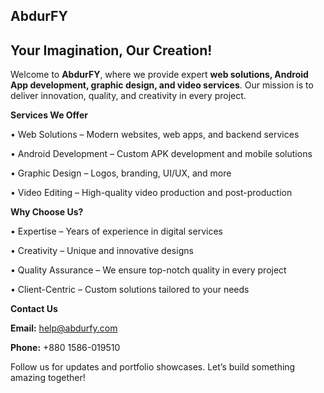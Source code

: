 ## AbdurFY
## Your Imagination, Our Creation!

Welcome to **AbdurFY**, where we provide expert **web solutions, Android App development, graphic design, and video services**. Our mission is to deliver innovation, quality, and creativity in every project.

 **Services We Offer**

<p>• Web Solutions – Modern websites, web apps, and backend services</p>
<p>• Android Development – Custom APK development and mobile solutions</p>
<p>• Graphic Design – Logos, branding, UI/UX, and more</p>
<p>• Video Editing – High-quality video production and post-production</p>

 **Why Choose Us?**

<p>• Expertise – Years of experience in digital services</p>
<p>• Creativity – Unique and innovative designs</p>
<p>• Quality Assurance – We ensure top-notch quality in every project</p>
<p>• Client-Centric – Custom solutions tailored to your needs</p>

 **Contact Us**

 **Email:** help@abdurfy.com</p>
 **Phone:** +880 1586-019510</p>

Follow us for updates and portfolio showcases. Let’s build something amazing together!
